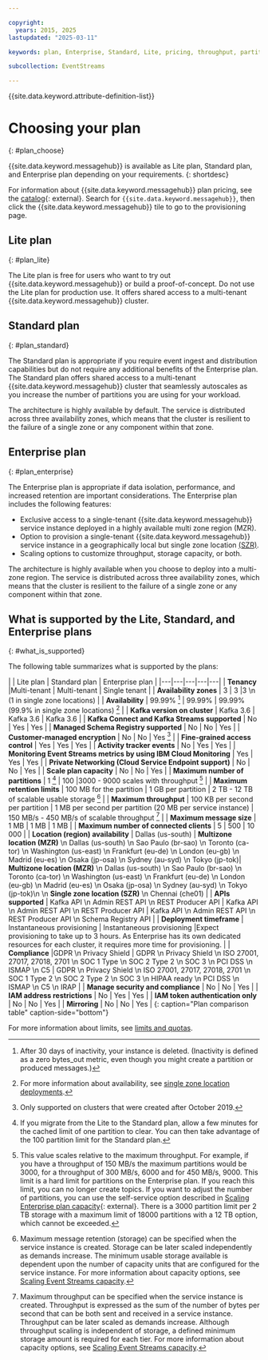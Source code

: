 ```yaml
---

copyright:
  years: 2015, 2025
lastupdated: "2025-03-11"

keywords: plan, Enterprise, Standard, Lite, pricing, throughput, partitions, tenancy, compliance

subcollection: EventStreams

---
```


{{site.data.keyword.attribute-definition-list}}

# Choosing your plan
{: #plan_choose}

{{site.data.keyword.messagehub}} is available as Lite plan, Standard plan, and Enterprise plan depending on your requirements.
{: shortdesc}

For information about {{site.data.keyword.messagehub}} plan pricing, see the [catalog](https://cloud.ibm.com/catalog){: external}. Search for `{{site.data.keyword.messagehub}}`, then click the {{site.data.keyword.messagehub}} tile to go to the provisioning page.

## Lite plan
{: #plan_lite}

The Lite plan is free for users who want to try out {{site.data.keyword.messagehub}} or build a proof-of-concept. Do not use the Lite plan for production use. It offers shared access to a multi-tenant {{site.data.keyword.messagehub}} cluster.

## Standard plan
{: #plan_standard}

The Standard plan is appropriate if you require event ingest and distribution capabilities but do not require any additional benefits of the Enterprise plan. The Standard plan offers shared access to a multi-tenant {{site.data.keyword.messagehub}} cluster that seamlessly autoscales as you increase the number of partitions you are using for your workload.

The architecture is highly available by default. The service is distributed across three availability zones, which means that the cluster is resilient to the failure of a single zone or any component within that zone.

## Enterprise plan
{: #plan_enterprise}

The Enterprise plan is appropriate if data isolation, performance, and increased retention are important considerations.
The Enterprise plan includes the following features:

- Exclusive access to a single-tenant {{site.data.keyword.messagehub}} service instance deployed in a highly available multi zone region (MZR).
- Option to provision a single-tenant {{site.data.keyword.messagehub}} service instance in a geographically local but single zone location [(SZR)](/docs/EventStreams?topic=EventStreams-sla#sla_szr).
- Scaling options to customize throughput, storage capacity, or both.

The architecture is highly available when you choose to deploy into a multi-zone region. The service is distributed across three availability zones, which means that the cluster is resilient to the failure of a single zone or any component within that zone.

## What is supported by the Lite, Standard, and Enterprise plans
{: #what_is_supported}

The following table summarizes what is supported by the plans:

|   | Lite plan  |  Standard plan |  Enterprise plan  |
|---|---|---|---|---|
| **Tenancy**  |Multi-tenant   | Multi-tenant  | Single tenant |
| **Availability zones**   |  3  |   3  |3    \n   (1 in single zone locations)   |
| **Availability**  |  99.99% [^tabletext1] |  99.99% | 99.99%  (99.9% in single zone locations) [^tabletext2]  |
| **Kafka version on cluster**  | Kafka 3.6 | Kafka 3.6  | Kafka 3.6 |
| **Kafka Connect and Kafka Streams supported**  | No |  Yes | Yes  |
| **Managed Schema Registry supported**  | No |  No |  Yes |
| **Customer-managed encryption**  | No  |  No |  Yes [^tabletext4]  |
| **Fine-grained access control**  | Yes  |  Yes |  Yes  |
| **Activity tracker events**  | No  |  Yes |  Yes |
| **Monitoring Event Streams metrics by using IBM Cloud Monitoring**  | Yes  |  Yes |  Yes |
| **Private Networking (Cloud Service Endpoint support)** | No   | No  |  Yes |
| **Scale plan capacity** | No   | No  |  Yes |
| **Maximum number of partitions**  | 1 [^tabletext5]  | 100   |3000 - 9000 scales with throughput [^tabletext6] |
| **Maximum retention limits**   | 100 MB for the partition   | 1 GB per partition  | 2 TB - 12 TB of scalable usable storage [^tabletext7] |
| **Maximum throughput**  | 100 KB per second per partition  |  1 MB per second per partition (20 MB per service instance) | 150 MB/s - 450 MB/s of scalable throughput [^tabletext8] |
| **Maximum message size**  | 1 MB  | 1 MB   | 1 MB |
| **Maximum number of connected clients**  | 5   | 500  | 10 000  |
| **Location (region) availability** | Dallas (us-south)  |  **Multizone location (MZR)**   \n Dallas (us-south)   \n Sao Paulo (br-sao)   \n Toronto (ca-tor)   \n Washington (us-east)   \n Frankfurt (eu-de)   \n London (eu-gb)   \n Madrid (eu-es)   \n  Osaka (jp-osa)   \n Sydney (au-syd)   \n Tokyo (jp-tok)|   **Multizone location (MZR)**  \n Dallas (us-south)   \n Sao Paulo (br-sao)   \n Toronto (ca-tor)   \n Washington (us-east)   \n Frankfurt (eu-de)   \n London (eu-gb)   \n Madrid (eu-es)   \n  Osaka (jp-osa)   \n Sydney (au-syd)   \n Tokyo (jp-tok)\n    \n  **Single zone location (SZR)**   \n Chennai (che01)  |
| **APIs supported** |  Kafka API   \n Admin REST API  \n REST Producer API |  Kafka API   \n Admin REST API   \n REST Producer API    |  Kafka API   \n Admin REST API   \n REST Producer API   \n  Schema Registry API  |
| **Deployment timeframe** | Instantaneous provisioning  | Instantaneous provisioning    |Expect provisioning to take up to 3 hours. As Enterprise has its own dedicated resources for each cluster, it requires more time for provisioning.  |
| **Compliance** |GDPR   \n  Privacy Shield  | GDPR   \n  Privacy Shield   \n  ISO 27001, 27017, 27018, 2701    \n  SOC 1 Type     \n  SOC 2 Type 2   \n  SOC 3   \n  PCI DSS \n ISMAP \n C5  |  GDPR   \n Privacy Shield   \n ISO 27001, 27017, 27018, 2701   \n  SOC 1 Type 2   \n  SOC 2 Type 2   \n  SOC 3   \n  HIPAA ready   \n  PCI DSS  \n ISMAP \n C5 \n IRAP |
| **Manage security and compliance**  | No  |  No |  Yes |
| **IAM address restrictions** | No | Yes | Yes |
| **IAM token authentication only** | No | No | Yes |
| **Mirroring** | No | No | Yes |
{: caption="Plan comparison table" caption-side="bottom"}

[^tabletext1]: After 30 days of inactivity, your instance is deleted. (Inactivity is defined as a zero bytes_out metric, even though you might create a partition or produced messages.)

[^tabletext2]: For more information about availability, see [single zone location deployments](/docs/EventStreams?topic=EventStreams-sla#sla_szr).

[^tabletext4]: Only supported on clusters that were created after October 2019.

[^tabletext5]: If you migrate from the Lite to the Standard plan, allow a few minutes for the cached limit of one partition to clear. You can then take advantage of the 100 partition limit for the Standard plan.

[^tabletext6]: This value scales relative to the maximum throughput. For example, if you have a throughput of 150 MB/s the maximum partitions would be 3000, for a throughput of 300 MB/s, 6000 and for 450 MB/s, 9000. This limit is a hard limit for partitions on the Enterprise plan. If you reach this limit, you can no longer create topics. If you want to adjust the number of partitions, you can use the self-service option described in [Scaling Enterprise plan capacity](/docs/EventStreams?topic=EventStreams-ES_scaling_capacity#ES_how_to_scale_capacity){: external}. There is a 3000 partition limit per 2 TB storage with a maximum limit of 18000 partitions with a 12 TB option, which cannot be exceeded.

[^tabletext7]: Maximum message retention (storage) can be specified when the service instance is created. Storage can be later scaled independently as demands increase. The minimum usable storage available is dependent upon the number of capacity units that are configured for the service instance. For more information about capacity options, see [Scaling Event Streams capacity](/docs/EventStreams?topic=EventStreams-ES_scaling_capacity).

[^tabletext8]: Maximum throughput can be specified when the service instance is created. Throughput is expressed as the sum of the number of bytes per second that can be both sent and received in a service instance. Throughput can be later scaled as demands increase. Although throughput scaling is independent of storage, a defined minimum storage amount is required for each tier. For more information about capacity options, see [Scaling Event Streams capacity](/docs/EventStreams?topic=EventStreams-ES_scaling_capacity).

For more information about limits, see [limits and quotas](/docs/EventStreams?topic=EventStreams-kafka_quotas).
